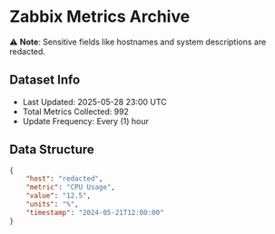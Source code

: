 # Zabbix Metrics Archive

⚠️ **Note**: Sensitive fields like hostnames and system descriptions are redacted.

## Dataset Info
- Last Updated: 2025-05-28 23:00 UTC
- Total Metrics Collected: 992
- Update Frequency: Every (1) hour

## Data Structure
```json
{
    "host": "redacted",
    "metric": "CPU Usage",
    "value": "12.5",
    "units": "%",
    "timestamp": "2024-05-21T12:00:00"
}
```
